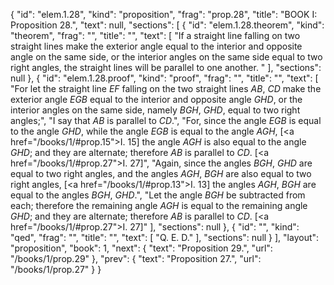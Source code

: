 {
  "id": "elem.1.28",
  "kind": "proposition",
  "frag": "prop.28",
  "title": "BOOK I: Proposition 28.",
  "text": null,
  "sections": [
    {
      "id": "elem.1.28.theorem",
      "kind": "theorem",
      "frag": "",
      "title": "",
      "text": [
        "If a straight line falling on two straight lines make the exterior angle equal to the interior and opposite angle on the same side, or the interior angles on the same side equal to two right angles, the straight lines will be parallel to one another. "
      ],
      "sections": null
    },
    {
      "id": "elem.1.28.proof",
      "kind": "proof",
      "frag": "",
      "title": "",
      "text": [
        "For let the straight line <var>EF</var> falling on the two straight lines <var>AB</var>, <var>CD</var> make the exterior angle <var>EGB</var> equal to the interior and opposite angle <var>GHD</var>, or the interior angles on the same side, namely <var>BGH</var>, <var>GHD</var>, equal to two right angles;",
        "I say that <var>AB</var> is parallel to <var>CD</var>.",
        "For, since the angle <var>EGB</var> is equal to the angle <var>GHD</var>, while the angle <var>EGB</var> is equal to the angle <var>AGH</var>, [<a href=\"/books/1/#prop.15\">I. 15</a>]  the angle <var>AGH</var> is also equal to the angle <var>GHD</var>; and they are alternate; therefore <var>AB</var> is parallel to <var>CD</var>. [<a href=\"/books/1/#prop.27\">I. 27</a>]",
        "Again, since the angles <var>BGH</var>, <var>GHD</var> are equal to two right angles, and the angles <var>AGH</var>, <var>BGH</var> are also equal to two right angles, [<a href=\"/books/1/#prop.13\">I. 13</a>] the angles <var>AGH</var>, <var>BGH</var> are equal to the angles <var>BGH</var>, <var>GHD</var>.",
        "Let the angle <var>BGH</var> be subtracted from each; therefore the remaining angle <var>AGH</var> is equal to the remaining angle <var>GHD</var>; and they are alternate; therefore <var>AB</var> is parallel to <var>CD</var>. [<a href=\"/books/1/#prop.27\">I. 27</a>]"
      ],
      "sections": null
    },
    {
      "id": "",
      "kind": "qed",
      "frag": "",
      "title": "",
      "text": [
        "Q. E. D."
      ],
      "sections": null
    }
  ],
  "layout": "proposition",
  "book": 1,
  "next": {
    "text": "Proposition 29.",
    "url": "/books/1/prop.29"
  },
  "prev": {
    "text": "Proposition 27.",
    "url": "/books/1/prop.27"
  }
}
